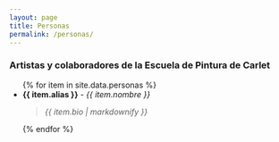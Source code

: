 ```yaml
---
layout: page
title: Personas
permalink: /personas/
---
```


### Artistas y colaboradores de la Escuela de Pintura de Carlet

<ul>
{% for item in site.data.personas %}
  <li><strong>{{ item.alias }}</strong> - <em>{{ item.nombre }}</em><blockquote><em>{{ item.bio | markdownify }}</em></blockquote></li>
{% endfor %}
</ul>

